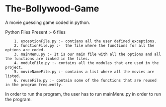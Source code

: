 # The-Bollywood-Game

A movie guessing game coded in python.

Python Files Present :- 6 files


        1. exceptionFile.py :- contians all the user defined exceptions.
        2. functionFile.py :-  the file where the functions for all the options are coded.
        3. mainMenu.py :- It is our main file with all the options and all the functions are linked in the files.
        4. moduleFile.py :- contains all the modules that are used in the project.
        5. movieNameFile.py :- contains a list where all the movies are listed.
        6. reuseFile.py :- contain some of the functions that are reused in the program frequently.
 
In order to run the program, the user has to run mainMenu.py in order to run the program.
